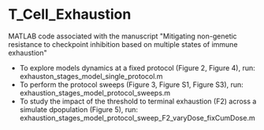 # T_Cell_Exhaustion

MATLAB code associated with the manuscript "Mitigating non-genetic resistance to checkpoint inhibition based on multiple states of immune exhaustion"
- To explore models dynamics at a fixed protocol (Figure 2, Figure 4), run: exhauston_stages_model_single_protocol.m
- To perform the protocol sweeps (Figure 3, Figure S1, Figure S3), run: exhaustion_stages_model_protocol_sweeps.m
- To study the impact of the threshold to terminal exhaustion (F2) across a simulate dpopulation (Figure 5), run: exhaustion_stages_model_protocol_sweep_F2_varyDose_fixCumDose.m
